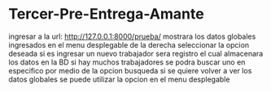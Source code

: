 # Tercer-Pre-Entrega-Amante

ingresar a la url: http://127.0.0.1:8000/prueba/
mostrara los datos globales ingresados
en el menu desplegable de la derecha seleccionar la opcion deseada
si es ingresar un nuevo trabajador sera registro el cual almacenara los datos en la BD
si hay muchos trabajadores se podra buscar uno en especifico por medio de la opcion busqueda
si se quiere volver a ver los datos globales se puede utilizar la opcion en el menu desplegable
